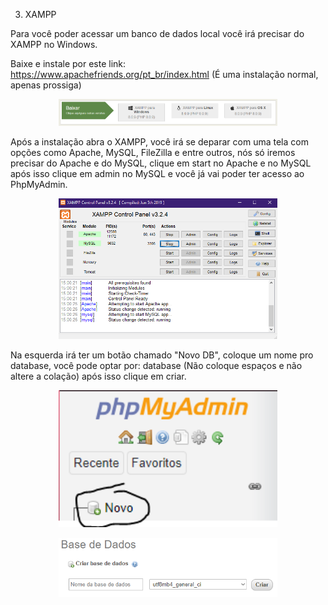 3. XAMPP

Para você poder acessar um banco de dados local você irá precisar do XAMPP no Windows.

Baixe e instale por este link: https://www.apachefriends.org/pt_br/index.html (É uma instalação normal, apenas prossiga)

<p align="center">
  <img src="/images/xampp.png" width="350" title="hover text">
</p>

Após a instalação abra o XAMPP, você irá se deparar com uma tela com opções como Apache, MySQL, FileZilla e entre outros, nós só iremos precisar do Apache e do MySQL, clique em start no Apache e no MySQL após isso clique em admin no MySQL e você já vai poder ter acesso ao PhpMyAdmin.
<p align="center">
  <img src="/images/xampp2.png" width="350" title="hover text">
</p>

Na esquerda irá ter um botão chamado "Novo DB", coloque um nome pro database, você pode optar por: database (Não coloque espaços e não altere a colação) após isso clique em criar.

<p align="center">
  <img src="/images/php.png" width="350" title="hover text">
</p>

<p align="center">
  <img src="/images/php2.png" width="350" title="hover text">
</p>
